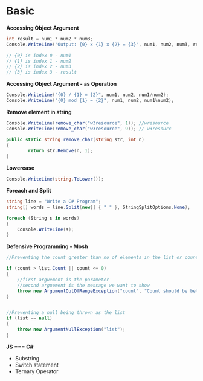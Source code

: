 # Basic

**Accessing Object Argument**

```csharp
int result = num1 * num2 * num3;
Console.WriteLine("Output: {0} x {1} x {2} = {3}", num1, num2, num3, result);

// {0} is index 0 - num1
// {1} is index 1 - num2
// {2} is index 2 - num3
// {3} is index 3 - result
```

**Accessing Object Argument - as Operation**

```csharp
Console.WriteLine("{0} / {1} = {2}", num1, num2, num1/num2);
Console.WriteLine("{0} mod {1} = {2}", num1, num2, num1%num2);
```

**Remove element in string**

```csharp
Console.WriteLine(remove_char("w3resource", 1)); //wresource
Console.WriteLine(remove_char("w3resource", 9)); // w3resourc

public static string remove_char(string str, int n)
{
        return str.Remove(n, 1);
}
```

**Lowercase**

```csharp
Console.WriteLine(string.ToLower());
```

**Foreach and Split**

```csharp
string line = "Write a C# Program";
string[] words = line.Split(new[] { " " }, StringSplitOptions.None);

foreach (String s in words)
{
    Console.WriteLine(s);
}
```

**Defensive Programming - Mosh**

```csharp
//Preventing the count greater than no of elements in the list or count is 0 of less than 0

if (count > list.Count || count <= 0)
{
    //first arguement is the parameter
    //second arguement is the message we want to show
    throw new ArgumentOutOfRangeException("count", "Count should be between 1 and the number of elements in the list");
}


//Preventing a null being thrown as the list
if (list == null)
{
    throw new ArgumentNullException("list");
}
```

**JS === C\#**

* Substring
* Switch statement
* Ternary Operator

